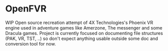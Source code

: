 # OpenFVR
WIP Open source recreation attempt of 4X Technologies's Phoenix VR engine used in adventure games like Amerzone, The messenger and some Dracula games.
Project is currently focused on documenting file structures (PAK, VR, TST, ..) so don't expect anything usable outside some doc and conversion tool for now.
